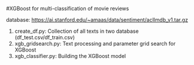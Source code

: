 #XGBoost for multi-classification of movie reviews

database: https://ai.stanford.edu/~amaas/data/sentiment/aclImdb_v1.tar.gz

1. create_df.py: Collection of all texts in two database (df_test.csv/df_train.csv)
2. xgb_gridsearch.py: Text processing and parameter grid search for XGBoost
3. xgb_classifier.py: Building the XGBoost model
